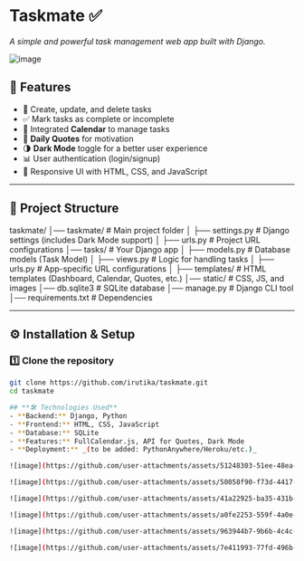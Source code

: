 # **Taskmate** ✅  
_A simple and powerful task management web app built with Django._

![image](https://github.com/user-attachments/assets/d00da368-0df7-4e54-bd4d-375c9fead0b0)
 <!-- Replace with an actual image link -->

## **🚀 Features**
- 📝 Create, update, and delete tasks  
- ✅ Mark tasks as complete or incomplete  
- 📅 Integrated **Calendar** to manage tasks  
- 📜 **Daily Quotes** for motivation  
- 🌗 **Dark Mode** toggle for a better user experience  
- 📊 User authentication (login/signup)  
- 🎨 Responsive UI with HTML, CSS, and JavaScript  

---

## **📂 Project Structure**
taskmate/ │── taskmate/ # Main project folder │ ├── settings.py # Django settings (includes Dark Mode support) │ ├── urls.py # Project URL configurations │── tasks/ # Your Django app │ ├── models.py # Database models (Task Model) │ ├── views.py # Logic for handling tasks │ ├── urls.py # App-specific URL configurations │ ├── templates/ # HTML templates (Dashboard, Calendar, Quotes, etc.) │── static/ # CSS, JS, and images │── db.sqlite3 # SQLite database │── manage.py # Django CLI tool │── requirements.txt # Dependencies


---

## **⚙️ Installation & Setup**
### **1️⃣ Clone the repository**
```bash
git clone https://github.com/irutika/taskmate.git
cd taskmate

## **🛠️ Technologies Used**
- **Backend:** Django, Python  
- **Frontend:** HTML, CSS, JavaScript  
- **Database:** SQLite  
- **Features:** FullCalendar.js, API for Quotes, Dark Mode  
- **Deployment:** _(to be added: PythonAnywhere/Heroku/etc.)_

![image](https://github.com/user-attachments/assets/51248303-51ee-48ea-b75e-e2442ed8a304)

![image](https://github.com/user-attachments/assets/50058f90-f73d-4417-b78b-520cae6b20aa)

![image](https://github.com/user-attachments/assets/41a22925-ba35-431b-843a-6ae1959462b1)

![image](https://github.com/user-attachments/assets/a0fe2253-559f-4a0e-b89d-d6d7097b534f

![image](https://github.com/user-attachments/assets/963944b7-9b6b-4c4c-aefa-7040a65c9c64)

![image](https://github.com/user-attachments/assets/7e411993-77fd-496b-a47e-f8a7b37855e8)






 
